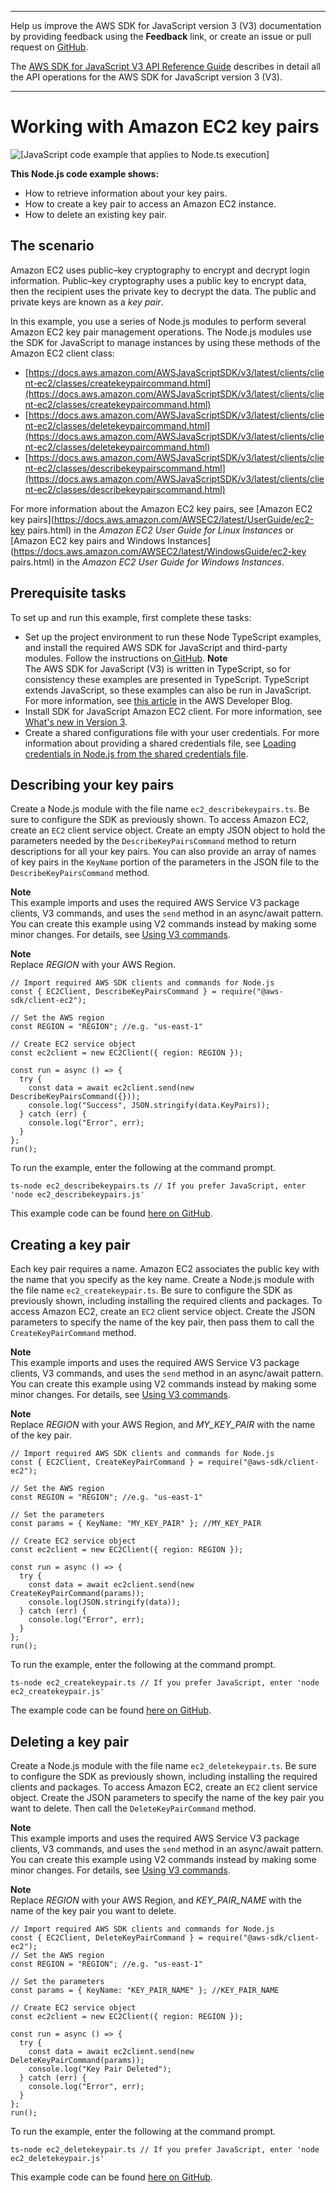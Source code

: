--------

Help us improve the AWS SDK for JavaScript version 3 \(V3\) documentation by providing feedback using the **Feedback** link, or create an issue or pull request on [GitHub](https://github.com/awsdocs/aws-sdk-for-javascript-v3)\.

 The [AWS SDK for JavaScript V3 API Reference Guide](https://docs.aws.amazon.com/AWSJavaScriptSDK/v3/latest/index.html) describes in detail all the API operations for the AWS SDK for JavaScript version 3 \(V3\)\.

--------

# Working with Amazon EC2 key pairs<a name="ec2-example-key-pairs"></a>

![\[JavaScript code example that applies to Node.ts execution\]](http://docs.aws.amazon.com/sdk-for-javascript/v3/developer-guide/images/nodeicon.png)

**This Node\.js code example shows:**
+ How to retrieve information about your key pairs\.
+ How to create a key pair to access an Amazon EC2 instance\.
+ How to delete an existing key pair\.

## The scenario<a name="ec2-example-key-pairs-scenario"></a>

Amazon EC2 uses public–key cryptography to encrypt and decrypt login information\. Public–key cryptography uses a public key to encrypt data, then the recipient uses the private key to decrypt the data\. The public and private keys are known as a *key pair*\.

In this example, you use a series of Node\.js modules to perform several Amazon EC2 key pair management operations\. The Node\.js modules use the SDK for JavaScript to manage instances by using these methods of the Amazon EC2 client class:
+ [https://docs.aws.amazon.com/AWSJavaScriptSDK/v3/latest/clients/client-ec2/classes/createkeypaircommand.html](https://docs.aws.amazon.com/AWSJavaScriptSDK/v3/latest/clients/client-ec2/classes/createkeypaircommand.html)
+ [https://docs.aws.amazon.com/AWSJavaScriptSDK/v3/latest/clients/client-ec2/classes/deletekeypaircommand.html](https://docs.aws.amazon.com/AWSJavaScriptSDK/v3/latest/clients/client-ec2/classes/deletekeypaircommand.html)
+ [https://docs.aws.amazon.com/AWSJavaScriptSDK/v3/latest/clients/client-ec2/classes/describekeypairscommand.html](https://docs.aws.amazon.com/AWSJavaScriptSDK/v3/latest/clients/client-ec2/classes/describekeypairscommand.html)

For more information about the Amazon EC2 key pairs, see [Amazon EC2 key pairs](https://docs.aws.amazon.com/AWSEC2/latest/UserGuide/ec2-key pairs.html) in the *Amazon EC2 User Guide for Linux Instances* or [Amazon EC2 key pairs and Windows Instances](https://docs.aws.amazon.com/AWSEC2/latest/WindowsGuide/ec2-key pairs.html) in the *Amazon EC2 User Guide for Windows Instances*\.

## Prerequisite tasks<a name="ec2-example-key-pairs-prerequisites"></a>

To set up and run this example, first complete these tasks:
+ Set up the project environment to run these Node TypeScript examples, and install the required AWS SDK for JavaScript and third\-party modules\. Follow the instructions on[ GitHub](https://github.com/awsdocs/aws-doc-sdk-examples/tree/master/javascriptv3/example_code/ec2/README.md)\.
**Note**  
The AWS SDK for JavaScript \(V3\) is written in TypeScript, so for consistency these examples are presented in TypeScript\. TypeScript extends JavaScript, so these examples can also be run in JavaScript\. For more information, see [this article](https://aws.amazon.com/blogs/developer/first-class-typescript-support-in-modular-aws-sdk-for-javascript/) in the AWS Developer Blog\.
+ Install SDK for JavaScript Amazon EC2 client\. For more information, see [What's new in Version 3](welcome.md#welcome_whats_new_v3)\.
+ Create a shared configurations file with your user credentials\. For more information about providing a shared credentials file, see [Loading credentials in Node\.js from the shared credentials file](loading-node-credentials-shared.md)\.

## Describing your key pairs<a name="ec2-example-key-pairs-describing"></a>

Create a Node\.js module with the file name `ec2_describekeypairs.ts`\. Be sure to configure the SDK as previously shown\. To access Amazon EC2, create an `EC2` client service object\. Create an empty JSON object to hold the parameters needed by the `DescribeKeyPairsCommand` method to return descriptions for all your key pairs\. You can also provide an array of names of key pairs in the `KeyName` portion of the parameters in the JSON file to the `DescribeKeyPairsCommand` method\.

**Note**  
This example imports and uses the required AWS Service V3 package clients, V3 commands, and uses the `send` method in an async/await pattern\. You can create this example using V2 commands instead by making some minor changes\. For details, see [Using V3 commands](welcome.md#using_v3_commands)\.

**Note**  
Replace *REGION* with your AWS Region\.

```
// Import required AWS SDK clients and commands for Node.js
const { EC2Client, DescribeKeyPairsCommand } = require("@aws-sdk/client-ec2");

// Set the AWS region
const REGION = "REGION"; //e.g. "us-east-1"

// Create EC2 service object
const ec2client = new EC2Client({ region: REGION });

const run = async () => {
  try {
    const data = await ec2client.send(new DescribeKeyPairsCommand({}));
    console.log("Success", JSON.stringify(data.KeyPairs));
  } catch (err) {
    console.log("Error", err);
  }
};
run();
```

To run the example, enter the following at the command prompt\.

```
ts-node ec2_describekeypairs.ts // If you prefer JavaScript, enter 'node ec2_describekeypairs.js'
```

This example code can be found [here on GitHub](https://github.com/awsdocs/aws-doc-sdk-examples/blob/master/javascriptv3/example_code/ec2/src/ec2_describekeypairs.ts)\.

## Creating a key pair<a name="ec2-example-key-pairs-creating"></a>

Each key pair requires a name\. Amazon EC2 associates the public key with the name that you specify as the key name\. Create a Node\.js module with the file name `ec2_createkeypair.ts`\. Be sure to configure the SDK as previously shown, including installing the required clients and packages\. To access Amazon EC2, create an `EC2` client service object\. Create the JSON parameters to specify the name of the key pair, then pass them to call the `CreateKeyPairCommand` method\.

**Note**  
This example imports and uses the required AWS Service V3 package clients, V3 commands, and uses the `send` method in an async/await pattern\. You can create this example using V2 commands instead by making some minor changes\. For details, see [Using V3 commands](welcome.md#using_v3_commands)\.

**Note**  
Replace *REGION* with your AWS Region, and *MY\_KEY\_PAIR* with the name of the key pair\.

```
// Import required AWS SDK clients and commands for Node.js
const { EC2Client, CreateKeyPairCommand } = require("@aws-sdk/client-ec2");

// Set the AWS region
const REGION = "REGION"; //e.g. "us-east-1"

// Set the parameters
const params = { KeyName: "MY_KEY_PAIR" }; //MY_KEY_PAIR

// Create EC2 service object
const ec2client = new EC2Client({ region: REGION });

const run = async () => {
  try {
    const data = await ec2client.send(new CreateKeyPairCommand(params));
    console.log(JSON.stringify(data));
  } catch (err) {
    console.log("Error", err);
  }
};
run();
```

To run the example, enter the following at the command prompt\.

```
ts-node ec2_createkeypair.ts // If you prefer JavaScript, enter 'node ec2_createkeypair.js'
```

The example code can be found [here on GitHub](https://github.com/awsdocs/aws-doc-sdk-examples/blob/master/javascriptv3/example_code/ec2/src/ec2_createkeypair.ts)\.

## Deleting a key pair<a name="ec2-example-key-pairs-deleting"></a>

Create a Node\.js module with the file name `ec2_deletekeypair.ts`\. Be sure to configure the SDK as previously shown, including installing the required clients and packages\. To access Amazon EC2, create an `EC2` client service object\. Create the JSON parameters to specify the name of the key pair you want to delete\. Then call the `DeleteKeyPairCommand` method\.

**Note**  
This example imports and uses the required AWS Service V3 package clients, V3 commands, and uses the `send` method in an async/await pattern\. You can create this example using V2 commands instead by making some minor changes\. For details, see [Using V3 commands](welcome.md#using_v3_commands)\.

**Note**  
Replace *REGION* with your AWS Region, and *KEY\_PAIR\_NAME* with the name of the key pair you want to delete\.

```
// Import required AWS SDK clients and commands for Node.js
const { EC2Client, DeleteKeyPairCommand } = require("@aws-sdk/client-ec2");
// Set the AWS region
const REGION = "REGION"; //e.g. "us-east-1"

// Set the parameters
const params = { KeyName: "KEY_PAIR_NAME" }; //KEY_PAIR_NAME

// Create EC2 service object
const ec2client = new EC2Client({ region: REGION });

const run = async () => {
  try {
    const data = await ec2client.send(new DeleteKeyPairCommand(params));
    console.log("Key Pair Deleted");
  } catch (err) {
    console.log("Error", err);
  }
};
run();
```

To run the example, enter the following at the command prompt\.

```
ts-node ec2_deletekeypair.ts // If you prefer JavaScript, enter 'node ec2_deletekeypair.js'
```

This example code can be found [here on GitHub](https://github.com/awsdocs/aws-doc-sdk-examples/blob/master/javascriptv3/example_code/ec2/src/ec2_deletekeypair.ts)\.